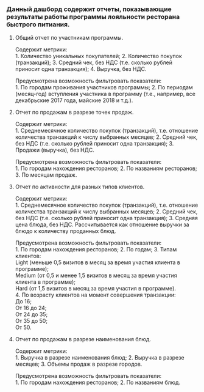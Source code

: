 ### Данный дашборд содержит отчеты, показывающие результаты работы программы лояльности ресторана быстрого питиания. 


1. Общий отчет по участникам программы.   

   Содержит метрики:    
       1. Количество уникальных покупателей;
       2. Количество покупок (транзакций);
       3. Средний чек, без НДС (т.е. сколько рублей приносит одна транзакция);
       4. Выручка, без НДС. 

   Предусмотрена возможность фильтровать показатели:     
       1. По городам проживания участников программы;
       2. По периодам (месяц-год) вступления участника в программу (т.е., например, все декабрьские 2017 года, майские 2018 и т.д.).

2. Отчет по продажам в разрезе точек продаж.   

   Содержит метрики:       
       1. Среднемесячное количество покупок (транзакций), т.е. отношение количества транзакций к числу выбранных месяцев;
       2. Средний чек, без НДС (т.е. сколько рублей приносит одна транзакция);
       3. Продажи (выручка), без НДС.   

   Предусмотрена возможность фильтровать показатели:   
       1. По городам нахождения ресторанов;
       2. По названиям ресторанов;
       3. По месяцам продаж.

3. Отчет по активности для разных типов клиентов. 

   Содержит метрики:   
       1. Среднемесячное количество покупок (транзакций), т.е. отношение количества транзакций к числу выбранных месяцев;
       2. Средний чек, без НДС (т.е. сколько рублей приносит одна транзакция);
       3. Средняя цена блюда, без НДС. Рассчитывается как отношение выручки за блюдо к количеству проданных блюд.   

   Предусмотрена возможность фильтровать показатели:   
       1. По городам нахождения ресторанов;
       2. По годам;
       3. Типам клиентов:   
       Light (меньше 0,5 визитов в месяц за время участия клиента в программе);   
       Medium (от 0,5 и менее 1,5 визитов в месяц за время участия клиента в программе);   
       Hard (от 1,5 визитов в месяц за время участия в программе).   
       4. По возрасту клиентов на момент совершения транзакции:   
       До 16;   
       От 16 до 24;   
       От 24 до 35;   
       От 35 до 50;   
       От 50.   

4. Отчет по продажам в разрезе наименования блюд.   

   Содержит метрики:    
       1. Выручка в разрезе наименования блюд;
       2. Выручка в разрезе месяцев;
       3. Объемы продаж в разрезе городов.   

   Предусмотрена возможность фильтровать показатели:    
       1. По городам нахождения ресторанов;
       2. По названиям блюд.
